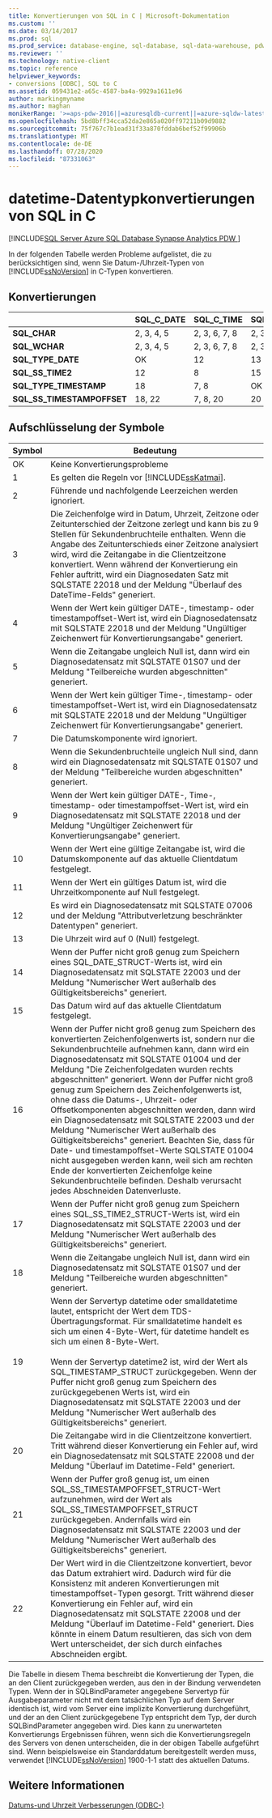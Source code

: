 ```yaml
---
title: Konvertierungen von SQL in C | Microsoft-Dokumentation
ms.custom: ''
ms.date: 03/14/2017
ms.prod: sql
ms.prod_service: database-engine, sql-database, sql-data-warehouse, pdw
ms.reviewer: ''
ms.technology: native-client
ms.topic: reference
helpviewer_keywords:
- conversions [ODBC], SQL to C
ms.assetid: 059431e2-a65c-4587-ba4a-9929a1611e96
author: markingmyname
ms.author: maghan
monikerRange: '>=aps-pdw-2016||=azuresqldb-current||=azure-sqldw-latest||>=sql-server-2016||=sqlallproducts-allversions||>=sql-server-linux-2017||=azuresqldb-mi-current'
ms.openlocfilehash: 5bd8bff34cca52da2e865a020ff97211b09d9882
ms.sourcegitcommit: 75f767c7b1ead31f33a870fddab6bef52f99906b
ms.translationtype: MT
ms.contentlocale: de-DE
ms.lasthandoff: 07/28/2020
ms.locfileid: "87331063"
---
```

# <a name="datetime-data-type-conversions-from-sql-to-c"></a>datetime-Datentypkonvertierungen von SQL in C
[!INCLUDE[SQL Server Azure SQL Database Synapse Analytics PDW ](../../includes/applies-to-version/sql-asdb-asdbmi-asa-pdw.md)]

  In der folgenden Tabelle werden Probleme aufgelistet, die zu berücksichtigen sind, wenn Sie Datum-/Uhrzeit-Typen von [!INCLUDE[ssNoVersion](../../includes/ssnoversion-md.md)] in C-Typen konvertieren.  
  
## <a name="conversions"></a>Konvertierungen  
  
|   | SQL_C_DATE | SQL_C_TIME | SQL_C_TIMESTAMP | SQL_C_SS_TIME2 | SQL_C_SS_TIMESTAMPOFFSET | SQL_C_BINARY | SQL_C_CHAR | SQL_C_WCHAR |
| - | ---------- | ---------- | --------------- | -------------- | ------------------------ | ------------ | ---------- | ----------- |
| **SQL_CHAR** |2, 3, 4, 5|2, 3, 6, 7, 8|2, 3, 9, 10, 11|2, 3, 6, 7|2, 3, 9, 10, 11|1|1|1|  
| **SQL_WCHAR** |2, 3, 4, 5|2, 3, 6, 7, 8|2, 3, 9, 10, 11|2, 3, 6, 7|2, 3, 9, 10, 11|1|1|1|  
| **SQL_TYPE_DATE** |OK|12|13|12|13, 23|14|16|16|  
| **SQL_SS_TIME2** |12|8|15|OK|10, 23|17|16|16|  
| **SQL_TYPE_TIMESTAMP** |18|7, 8|OK|7|23|19|16|16|  
| **SQL_SS_TIMESTAMPOFFSET** |18, 22|7, 8, 20|20|7, 20|OK|21|16|16|  
  
## <a name="key-to-symbols"></a>Aufschlüsselung der Symbole  
  
|Symbol|Bedeutung|  
|------------|-------------|  
|OK|Keine Konvertierungsprobleme|  
|1|Es gelten die Regeln vor [!INCLUDE[ssKatmai](../../includes/sskatmai-md.md)].|  
|2|Führende und nachfolgende Leerzeichen werden ignoriert.|  
|3|Die Zeichenfolge wird in Datum, Uhrzeit, Zeitzone oder Zeitunterschied der Zeitzone zerlegt und kann bis zu 9 Stellen für Sekundenbruchteile enthalten. Wenn die Angabe des Zeitunterschieds einer Zeitzone analysiert wird, wird die Zeitangabe in die Clientzeitzone konvertiert. Wenn während der Konvertierung ein Fehler auftritt, wird ein Diagnosedaten Satz mit SQLSTATE 22018 und der Meldung "Überlauf des DateTime-Felds" generiert.|  
|4|Wenn der Wert kein gültiger DATE-, timestamp- oder timestampoffset-Wert ist, wird ein Diagnosedatensatz mit SQLSTATE 22018 und der Meldung "Ungültiger Zeichenwert für Konvertierungsangabe" generiert.|  
|5|Wenn die Zeitangabe ungleich Null ist, dann wird ein Diagnosedatensatz mit SQLSTATE 01S07 und der Meldung "Teilbereiche wurden abgeschnitten" generiert.|  
|6|Wenn der Wert kein gültiger Time-, timestamp- oder timestampoffset-Wert ist, wird ein Diagnosedatensatz mit SQLSTATE 22018 und der Meldung "Ungültiger Zeichenwert für Konvertierungsangabe" generiert.|  
|7|Die Datumskomponente wird ignoriert.|  
|8|Wenn die Sekundenbruchteile ungleich Null sind, dann wird ein Diagnosedatensatz mit SQLSTATE 01S07 und der Meldung "Teilbereiche wurden abgeschnitten" generiert.|  
|9|Wenn der Wert kein gültiger DATE-, Time-, timestamp- oder timestampoffset-Wert ist, wird ein Diagnosedatensatz mit SQLSTATE 22018 und der Meldung "Ungültiger Zeichenwert für Konvertierungsangabe" generiert.|  
|10|Wenn der Wert eine gültige Zeitangabe ist, wird die Datumskomponente auf das aktuelle Clientdatum festgelegt.|  
|11|Wenn der Wert ein gültiges Datum ist, wird die Uhrzeitkomponente auf Null festgelegt.|  
|12|Es wird ein Diagnosedatensatz mit SQLSTATE 07006 und der Meldung "Attributverletzung beschränkter Datentypen" generiert.|  
|13|Die Uhrzeit wird auf 0 (Null) festgelegt.|  
|14|Wenn der Puffer nicht groß genug zum Speichern eines SQL_DATE_STRUCT-Werts ist, wird ein Diagnosedatensatz mit SQLSTATE 22003 und der Meldung "Numerischer Wert außerhalb des Gültigkeitsbereichs" generiert.|  
|15|Das Datum wird auf das aktuelle Clientdatum festgelegt.|  
|16|Wenn der Puffer nicht groß genug zum Speichern des konvertierten Zeichenfolgenwerts ist, sondern nur die Sekundenbruchteile aufnehmen kann, dann wird ein Diagnosedatensatz mit SQLSTATE 01004 und der Meldung "Die Zeichenfolgedaten wurden rechts abgeschnitten" generiert. Wenn der Puffer nicht groß genug zum Speichern des Zeichenfolgenwerts ist, ohne dass die Datums-, Uhrzeit- oder Offsetkomponenten abgeschnitten werden, dann wird ein Diagnosedatensatz mit SQLSTATE 22003 und der Meldung "Numerischer Wert außerhalb des Gültigkeitsbereichs" generiert. Beachten Sie, dass für Date- und timestampoffset-Werte SQLSTATE 01004 nicht ausgegeben werden kann, weil sich am rechten Ende der konvertierten Zeichenfolge keine Sekundenbruchteile befinden. Deshalb verursacht jedes Abschneiden Datenverluste.|  
|17|Wenn der Puffer nicht groß genug zum Speichern eines SQL_SS_TIME2_STRUCT-Werts ist, wird ein Diagnosedatensatz mit SQLSTATE 22003 und der Meldung "Numerischer Wert außerhalb des Gültigkeitsbereichs" generiert.|  
|18|Wenn die Zeitangabe ungleich Null ist, dann wird ein Diagnosedatensatz mit SQLSTATE 01S07 und der Meldung "Teilbereiche wurden abgeschnitten" generiert.|  
|19|Wenn der Servertyp datetime oder smalldatetime lautet, entspricht der Wert dem TDS-Übertragungsformat. Für smalldatetime handelt es sich um einen 4-Byte-Wert, für datetime handelt es sich um einen 8-Byte-Wert.<br /><br /> Wenn der Servertyp datetime2 ist, wird der Wert als SQL_TIMESTAMP_STRUCT zurückgegeben. Wenn der Puffer nicht groß genug zum Speichern des zurückgegebenen Werts ist, wird ein Diagnosedatensatz mit SQLSTATE 22003 und der Meldung "Numerischer Wert außerhalb des Gültigkeitsbereichs" generiert.|  
|20|Die Zeitangabe wird in die Clientzeitzone konvertiert. Tritt während dieser Konvertierung ein Fehler auf, wird ein Diagnosedatensatz mit SQLSTATE 22008 und der Meldung "Überlauf im Datetime-Feld" generiert.|  
|21|Wenn der Puffer groß genug ist, um einen SQL_SS_TIMESTAMPOFFSET_STRUCT-Wert aufzunehmen, wird der Wert als SQL_SS_TIMESTAMPOFFSET_STRUCT zurückgegeben. Andernfalls wird ein Diagnosedatensatz mit SQLSTATE 22003 und der Meldung "Numerischer Wert außerhalb des Gültigkeitsbereichs" generiert.|  
|22|Der Wert wird in die Clientzeitzone konvertiert, bevor das Datum extrahiert wird. Dadurch wird für die Konsistenz mit anderen Konvertierungen mit timestampoffset-Typen gesorgt. Tritt während dieser Konvertierung ein Fehler auf, wird ein Diagnosedatensatz mit SQLSTATE 22008 und der Meldung "Überlauf im Datetime-Feld" generiert. Dies könnte in einem Datum resultieren, das sich von dem Wert unterscheidet, der sich durch einfaches Abschneiden ergibt.|  
  
 Die Tabelle in diesem Thema beschreibt die Konvertierung der Typen, die an den Client zurückgegeben werden, aus den in der Bindung verwendeten Typen. Wenn der in SQLBindParameter angegebene Servertyp für Ausgabeparameter nicht mit dem tatsächlichen Typ auf dem Server identisch ist, wird vom Server eine implizite Konvertierung durchgeführt, und der an den Client zurückgegebene Typ entspricht dem Typ, der durch SQLBindParameter angegeben wird. Dies kann zu unerwarteten Konvertierungs Ergebnissen führen, wenn sich die Konvertierungsregeln des Servers von denen unterscheiden, die in der obigen Tabelle aufgeführt sind. Wenn beispielsweise ein Standarddatum bereitgestellt werden muss, verwendet [!INCLUDE[ssNoVersion](../../includes/ssnoversion-md.md)] 1900-1-1 statt des aktuellen Datums.  
  
## <a name="see-also"></a>Weitere Informationen  
 [Datums-und Uhrzeit Verbesserungen &#40;ODBC-&#41;](../../relational-databases/native-client-odbc-date-time/date-and-time-improvements-odbc.md)  
  
  
